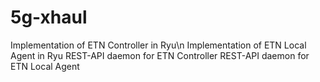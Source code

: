 # 5g-xhaul

Implementation of ETN Controller in Ryu\n
Implementation of ETN Local Agent in Ryu
REST-API daemon for ETN Controller
REST-API daemon for ETN Local Agent
